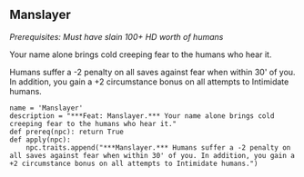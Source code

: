 ## Manslayer
*Prerequisites: Must have slain 100+ HD worth of humans*

Your name alone brings cold creeping fear to the humans who hear it.

Humans suffer a -2 penalty on all saves against fear when within 30' of you. In addition, you gain a +2 circumstance bonus on all attempts to Intimidate humans.

```
name = 'Manslayer'
description = "***Feat: Manslayer.*** Your name alone brings cold creeping fear to the humans who hear it."
def prereq(npc): return True
def apply(npc):
    npc.traits.append("***Manslayer.*** Humans suffer a -2 penalty on all saves against fear when within 30' of you. In addition, you gain a +2 circumstance bonus on all attempts to Intimidate humans.")
```
